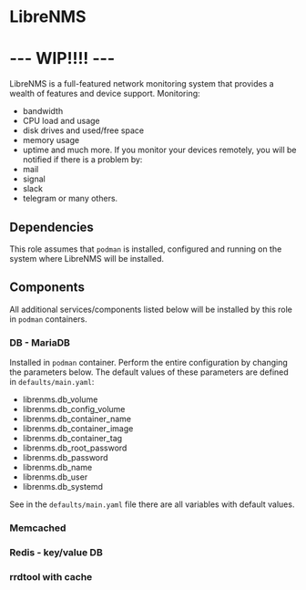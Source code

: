 # LibreNMS
# --- WIP!!!! ---
LibreNMS is a full-featured network monitoring system that provides a wealth of features and device support.
Monitoring:
* bandwidth
* CPU load and usage
* disk drives and used/free space
* memory usage
* uptime
and much more.
If you monitor your devices remotely, you will be notified if there is a problem by:
* mail
* signal
* slack
* telegram
or many others.
## Dependencies
This role assumes that `podman` is installed, configured and running on the system where LibreNMS will be installed.

## Components
All additional services/components listed below will be installed by this role in `podman` containers.


### DB - MariaDB
Installed in `podman` container.
Perform the entire configuration by changing the parameters below.
The default values of these parameters are defined in `defaults/main.yaml`:
*  librenms.db_volume
*  librenms.db_config_volume
*  librenms.db_container_name
*  librenms.db_container_image
*  librenms.db_container_tag
*  librenms.db_root_password
*  librenms.db_password
*  librenms.db_name
*  librenms.db_user
*  librenms.db_systemd

See in the `defaults/main.yaml` file there are all variables with default values.
### Memcached

### Redis - key/value DB

### rrdtool with cache
